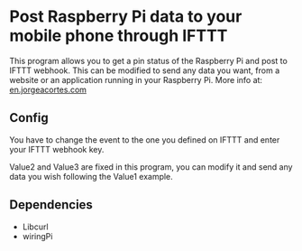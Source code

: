 # Post Raspberry Pi data to your mobile phone through IFTTT

This program allows you to get a pin status of the Raspberry Pi and post to IFTTT webhook.
This can be modified to send any data you want, from a website or an application running in your Raspberry Pi.
More info at: [en.jorgeacortes.com](http://en.jorgeacortes.com/sddsd)

## Config
You have to change the event to the one you defined on IFTTT and enter your IFTTT webhook key.

Value2 and Value3 are fixed in this program, you can modify it and send any data you wish following the Value1 example.

## Dependencies
 - Libcurl
 - wiringPi